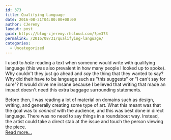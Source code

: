 ```yaml
---
id: 373
title: Qualifying Language
date: 2016-08-31T04:00:00+00:00
author: CJeremy
layout: post
guid: https://blog-cjeremy.rhcloud.com/?p=373
permalink: /2016/08/31/qualifying-language/
categories:
  - Uncategorized
---
```

I used to _hate_ reading a text when someone would write with qualifying language (this was also prevalent in how many people I looked up to spoke). Why couldn't they just go ahead and _say_ the thing that they wanted to say? Why did their have to be language such as "this suggests" or "I can't say for sure"? It would drive me insane because I believed that writing that made an impact doesn't need this extra baggage surrounding statements.

Before then, I was reading a lot of material on domains such as design, writing, and generally creating some type of art. What this meant was that the goal was to _connect_ with the audience, and this was best done in direct language. There was no need to say things in a roundabout way. Instead, the artist could take a direct stab at the issue and touch the person viewing the piece. <span class="post-teaser-more">&nbsp;<br /><a href="http://blog-cjeremy.rhcloud.com/2016/08/31/qualifying-language/" title="Permanent Link: Qualifying Language" rel="bookmark">Read more...</br></span></p>